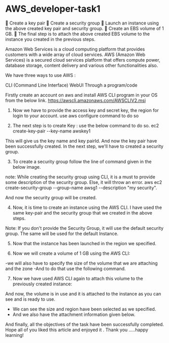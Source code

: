 # AWS_developer-task1
🔅 Create a key pair 
🔅 Create a security group 
🔅 Launch an instance using the above created key pair and security group.
🔅 Create an EBS volume of 1 GB.
🔅 The final step is to attach the above created EBS volume to the instance you created in the previous steps.

Amazon Web Services is a cloud computing platform that provides customers with a wide array of cloud services. AWS (Amazon Web Services) is a secured cloud services platform that offers compute power, database storage, content delivery and various other functionalities also.

We have three ways to use AWS :

CLI (Command Line Interface)
WebUI
Through a program/code

Firstly create an account on aws and install AWS CLI program in your OS from the below link.
https://awscli.amazonaws.com/AWSCLIV2.msi

1. Now we have to provide the access key and secret key, the region for login to your account.
use aws configure command to do so

2. The next step is to create Key  :
use the below command to do so.
ec2 create-key-pair --key-name awskey1

This will give us the key name and key pairId.
And now the key pair have been successfully created. In the next step, we'll have to created a security group. 

3. To create a security group follow the line of command given in the below image.

note: While creating the security group using CLI, it is a must to provide some description of the security group. Else, it will throw an error. aws ec2 create-security-group --group-name awsg1 --description "my security". 

And now the security group will be created.

4. Now, it is time to create an instance using the AWS CLI. I have used the same key-pair and the security group that we created in the above steps. 

Note: If you don't provide the Security Group, it will use the default security group. The same will be used for the default Instance.

5. Now that the instance has been launched in the region we specified.

6. Now we will create a volume of 1 GB using the AWS CLI:

-we will also have to specify the size of the volume that we are attaching and the zone
-And to do that use the following command.


7. Now we have used AWS CLI again to attach this volume to the previously created instance:

And now, the volume is in use and it is attached to the instance as you can see and is ready to use.
- We can see the size and region have been selected as we specified.
- And we also have the attachment information given below.

And finally, all the objectives of the task have been successfully completed.
Hope all of you liked this article and enjoyed it .
Thank you .....happy learning!
